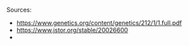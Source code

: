 Sources:
- https://www.genetics.org/content/genetics/212/1/1.full.pdf
- https://www.jstor.org/stable/20026600
- 
<!--stackedit_data:
eyJoaXN0b3J5IjpbLTgzNDg0MjM3MiwxOTY3MzQ0NDAwLC0yMD
g4NzQ2NjEyXX0=
-->